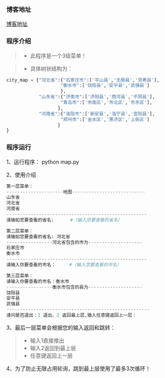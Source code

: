 ### 博客地址
[博客地址](http://www.cnblogs.com/luotianshuai/p/4931009.html)


### 程序介绍

> * 此程序是一个3级菜单！


> * 具体树状结构为：
```python
city_map = {"河北省":{"石家庄市":['平山县','无极县','灵寿县'],
                    "衡水市":['饶阳县','安平县','武强县']
                    },
            "山东省":{"济南市":['济阳县','商河县','平阴县'],
                    "青岛市":['市南区','市北区','市东区'],
                   },
            "河南省":{"洛阳市":['新安县','洛宁县','宜阳县'],
                    "郑州市":['金水区','惠济区','上街区']
                   }
}
```

### 程序运行

1、运行程序：
python map.py

2、使用介绍
```python
第一层菜单：
---------------------地图---------------------------
山东省
河北省
河南省
----------------------------------------------------
请输如您要查看的省名:      #（输入您要查看的省名）    

第二层菜单：
请输如您要查看的省名: 河北省
-----------------河北省包含的市为--------------------
石家庄市
衡水市
----------------------------------------------------
请输入你要查看的市名：     #（输入您要查看的市名）

第三层菜单：
请输入你要查看的市名：衡水市
-----------------衡水市包含的县为--------------------
饶阳县
安平县
武强县
-----------------------------------------------------
请问是否退出：1 退出、2 返回最上层,输入任意键返回上一层：
```


3、最后一层菜单会根据您的输入返回和跳转：

> * 输入1直接推出
> * 输入2返回到最上层
> * 任意键返回上一层

4、为了防止无限占用轮询，跳到最上层使用了最多3次循环！
